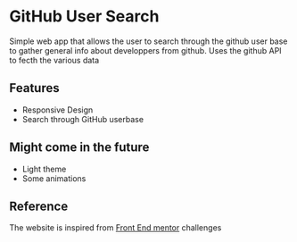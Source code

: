 # GitHub User Search

Simple web app that allows the user to search through the github user base to gather general info about developpers from github. Uses the github API to fecth the various data 

## Features

- Responsive Design
- Search through GitHub userbase

## Might come in the future
- Light theme
- Some animations

## Reference

The website is inspired from [Front End mentor](https://www.frontendmentor.io/home) challenges
